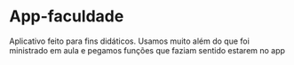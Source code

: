 # App-faculdade

Aplicativo feito para fins didáticos.
Usamos muito além do que foi ministrado em aula e pegamos funções que faziam sentido estarem no app
